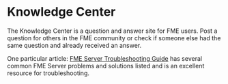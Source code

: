 # Knowledge Center #

The Knowledge Center is a question and answer site for FME users. Post a question for others in the FME community or check if someone else had the same question and already received an answer.

One particular article: [FME Server Troubleshooting Guide](https://knowledge.safe.com/articles/540/fme-server-troubleshooting-guide.html) has several common FME Server problems and solutions listed and is an excellent resource for troubleshooting.